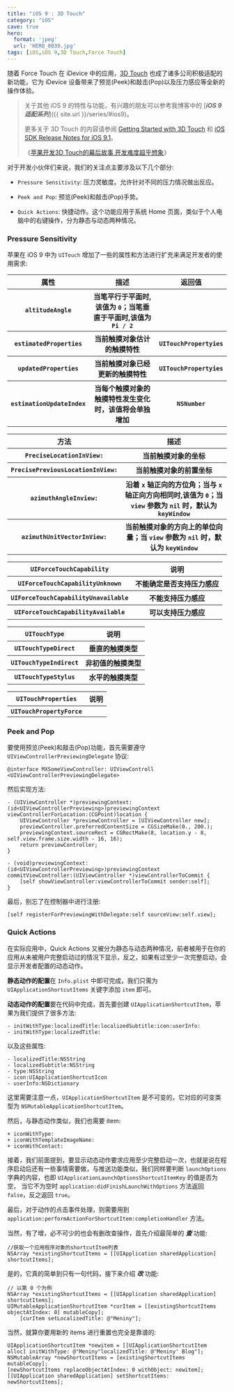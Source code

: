 ```yaml
---
title: "iOS 9 : 3D Touch"
category: "iOS"
cave: true
hero:
  format: 'jpeg'
  url: 'HERO_0039.jpg'
tags: [iOS,iOS 9,3D Touch,Force Touch]
---
```

随着 Force Touch 在 iDevice 中的应用，[3D Touch](https://developer.apple.com/ios/3d-touch/) 也成了诸多公司积极适配的新功能，它为 iDevice 设备带来了预览(Peek)和敲击(Pop)以及压力感应等全新的操作体验。

> 关于其他 iOS 9 的特性与功能，有兴趣的朋友可以参考我博客中的 [***iOS 9 适配系列***]({{ site.url }}/series/#ios9)。
>
> 更多关于 3D Touch 的内容请参阅 [Getting Started with 3D Touch](https://developer.apple.com/library/prerelease/ios/documentation/UserExperience/Conceptual/Adopting3DTouchOniPhone/) 和 [iOS SDK Release Notes for iOS 9.1](https://developer.apple.com/library/prerelease/ios/releasenotes/General/RN-iOSSDK-9.1/index.html#//apple_ref/doc/uid/TP40016570)。
>
> 《[苹果开发3D Touch的幕后故事 开发难度超乎想象](https://www.admin5.com/article/20150911/621751.shtml)》

对于开发小伙伴们来说，我们的关注点主要涉及以下几个部分:

* `Pressure Sensitivity`: 压力灵敏度。允许针对不同的压力情况做出反应。

* `Peek and Pop`: 预览(Peek)和敲击(Pop)手势。

* `Quick Actions`: 快捷动作。这个功能应用于系统 Home 页面，类似于个人电脑中的右键操作，分为静态与动态两种情况。

### Pressure Sensitivity

苹果在 iOS 9 中为 `UITouch` 增加了一些的属性和方法进行扩充来满足开发者的使用需求:

<table>
<tr><th>属性</th><th>描述</th><th>返回值</th></tr>
<tr><th><code>altitudeAngle</code></th><th>当笔平行于平面时,该值为 <code>0</code>；当笔垂直于平面时,该值为 <code>Pi / 2</code></th><th> </th></tr>
<tr><th><code>estimatedProperties</code></th><th>当前触摸对象估计的触摸特性</th><th><code>UITouchPropertyies</code></th></tr>
<tr><th><code>updatedProperties</code></th><th>当前触摸对象已经更新的触摸特性</th><th><code>UITouchPropertyies</code></th></tr>
<tr><th><code>estimationUpdateIndex</code></th><th>当每个触摸对象的触摸特性发生变化时，该值将会单独增加</th><th><code>NSNumber</code></th></tr>
</table>


<table>
<tr><th>方法</th><th>描述</th></tr>
<tr><th><code>PreciseLocationInView:</code></th><th>当前触摸对象的坐标</th></tr>
<tr><th><code>PrecisePreviousLocationInView:</code></th><th>当前触摸对象的前置坐标</th></tr>
<tr><th><code>azimuthAngleInview:</code></th><th>沿着 <code>x</code> 轴正向的方位角；当与 <code>x</code> 轴正向方向相同时,该值为 <code>0</code>；当 <code>view</code> 参数为 <code>nil</code> 时，默认为 <code>keyWindow</code></th></tr>
<tr><th><code>azimuthUnitVectorInView:</code></th><th>当前触摸对象的方向上的单位向量；当 <code>view</code> 参数为 <code>nil</code> 时，默认为 <code>keyWindow</code></th></tr>
</table>


<table>
<tr><th><code>UIForceTouchCapability</code></th><th>说明</th></tr>
<tr><th><code>UIForceTouchCapabilityUnknown</code></th><th>不能确定是否支持压力感应</th></tr>
<tr><th><code>UIForceTouchCapabilityUnavailable</code></th><th>不能支持压力感应</th></tr>
<tr><th><code>UIForceTouchCapabilityAvailable</code></th><th>可以支持压力感应</th></tr>
</table>


<table>
<tr><th><code>UITouchType</code></th><th>说明</th></tr>
<tr><th><code>UITouchTypeDirect</code></th><th>垂直的触摸类型</th></tr>
<tr><th><code>UITouchTypeIndirect</code></th><th>非初值的触摸类型</th></tr>
<tr><th><code>UITouchTypeStylus</code></th><th>水平的触摸类型</th></tr>
</table>


<table>
<tr><th><code>UITouchProperties</code></th><th>说明</th></tr>
<tr><th><code>UITouchPropertyForce</code></th><th></th></tr>
</table>


### Peek and Pop

要使用预览(Peek)和敲击(Pop)功能，首先需要遵守 `UIViewControllerPreviewingDelegate` 协议:

```objc
@interface MXSomeViewController: UIViewControll <UIViewControllerPreviewingDelegate>
```

然后实现方法:

```objc
- (UIViewController *)previewingContext:(id<UIViewControllerPreviewing>)previewingContext viewControllerForLocation:(CGPoint)location {
    UIViewController *previewController = [UIViewController new];
    previewController.preferredContentSize = CGSizeMake(0., 200.);
    previewingContext.sourceRect = CGRectMake(8, location.y - 8, self.view.frame.size.width - 16, 16);
    return previewController;
}

- (void)previewingContext:(id<UIViewControllerPreviewing>)previewingContext commitViewController:(UIViewController *)viewControllerToCommit {
    [self showViewController:viewControllerToCommit sender:self];
}
```

最后，别忘了在控制器中进行注册:

```objc
[self registerForPreviewingWithDelegate:self sourceView:self.view];
```


### Quick Actions

在实际应用中，Quick Actions 又被分为静态与动态两种情况，前者被用于在你的应用从未被用户完整启动过的情况下显示，反之，如果有过至少一次完整启动，会显示开发者配置的动态动作。

**静态动作的配置**在 `Info.plist` 中即可完成，我们只需为 `UIApplicationShortcutItems` 关键字添加 `item` 即可。

**动态动作的配置**要在代码中完成，首先要创建 `UIApplicationShortcutItem`，苹果为我们提供了很多方法:

```objc
- initWithType:localizedTitle:localizedSubtitle:icon:userInfo:
- initWithType:localizedTitle:
```

以及这些属性:

```objc
- localizedTitle:NSString
- localizedSubtitle:NSString
- type:NSString
- icon:UIApplicationShortcutIcon
- userInfo:NSDictionary
```

这里需要注意一点，`UIApplicationShortcutItem` 是不可变的，它对应的可变类型为 `NSMutableApplicationShortcutItem`。

然后，与静态动作类似，我们也需要 item:

```objc
+ iconWithType:
+ iconWithTemplateImageName:
+ iconWithContact:
```


接着，我们前面提到，要显示动态动作要求应用至少完整启动一次，也就是说在程序启动后还有一些事情需要做，与推送功能类似，我们同样要判断 `launchOptions` 字典的内容，也即 `UIApplicationLaunchOptionsShortcutItemKey` 的值是否为空，
当它不为空时 `application:didFinishLaunchWithOptions` 方法返回 `false`，反之返回 `true`。

最后，对于动作的点击事件处理，则需要用到 `application:performActionForShortcutItem:completionHandler` 方法。

当然，有了增，必不可少的也会有删改查操作，首先介绍最简单的 ***查*** 功能:

```objc
//获取一个应用程序对象的shortcutItem列表
NSArray *existingShortcutItems = [[UIApplication sharedApplication] shortcutItems];
```


是的，它真的简单到只有一句代码，接下来介绍 ***改*** 功能:

```objc
// 以第 0 个为例
NSArray *existingShortcutItems = [[UIApplication sharedApplication] shortcutItems];
UIMutableApplicationShortcutItem *curItem = [[existingShortcutItems objectAtIndex: 0] mutableCopy];
    [curItem setLocalizedTitle: @"Meniny"];
```

当然，就算你要用新的 items 进行重置也完全是靠谱的:

```objc
UIApplicationShortcutItem *newitem = [[UIApplicationShortcutItem alloc] initWithType: @"Meniny"localizedTitle: @"Meniny' Blog"];
NSMutableArray *newShortcutItems = [existingShortcutItems mutableCopy];
[newShortcutItems replaceObjectAtIndex: 0 withObject: newitem];
[[UIApplication sharedApplication] setShortcutItems: newShortcutItems];
```





